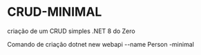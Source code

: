 # CRUD-MINIMAL
criação de um CRUD simples .NET 8 do Zero

Comando de criação
dotnet new webapi --name Person -minimal
